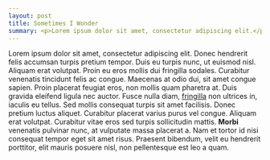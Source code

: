 ```yaml
---
layout: post
title: Sometimes I Wonder
summary: <p>Lorem ipsum dolor sit amet, consectetur adipiscing elit.</p>
---
```

Lorem ipsum dolor sit amet, consectetur adipiscing elit. Donec hendrerit felis accumsan turpis pretium tempor. Duis eu turpis nunc, ut euismod nisl. Aliquam erat volutpat. Proin eu eros mollis dui fringilla sodales. Curabitur venenatis tincidunt felis ac congue. Maecenas at odio dui, sit amet congue sapien. Proin placerat feugiat eros, non mollis quam pharetra at. Duis gravida eleifend ligula nec auctor. Fusce nulla diam, <a href="#">fringilla</a> non ultrices in, iaculis eu tellus. Sed mollis consequat turpis sit amet facilisis. Donec pretium luctus aliquet. Curabitur placerat varius purus vel congue. Aliquam erat volutpat. Curabitur vitae eros sed turpis sollicitudin mattis. **Morbi** venenatis pulvinar nunc, at vulputate massa placerat a. Nam et tortor id nisi consequat tempor eget sit amet risus. Praesent bibendum, velit eu hendrerit porttitor, elit mauris posuere nisl, non pellentesque est leo a quam.

